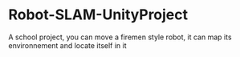 # Robot-SLAM-UnityProject
 A school project, you can move a firemen style robot, it can map its environnement and locate itself in it
